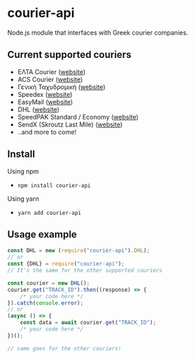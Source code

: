 # courier-api

Node.js module that interfaces with Greek courier companies.

## Current supported couriers

- ΕΛΤΑ Courier ([website](elta-courier.gr))
- ACS Courier ([website](acscourier.net))
- Γενική Ταχυδρομική ([website](taxydromiki.com))
- Speedex ([website](speedex.com))
- EasyMail ([website](easymail.gr))
- DHL ([website](dhl.com))
- SpeedPAK Standard / Economy ([website](https://www.orangeconnex.com/))
- SendX (Skroutz Last Mile) ([website](ttps://www.skroutzlastmile.gr/))
- ..and more to come!

## Install

Using npm
- `npm install courier-api`

Using yarn
- `yarn add courier-api`

## Usage example

```js
const DHL = new (require("courier-api").DHL);
// or
const {DHL} = require("courier-api");
// It's the same for the other supported couriers

const courier = new DHL();
courier.get("TRACK_ID").then((response) => {
	/* your code here */
}).catch(console.error);
// or
(async () => {
	const data = await courier.get("TRACK_ID");
	/* your code here */
})();

// same goes for the other couriers!
```

